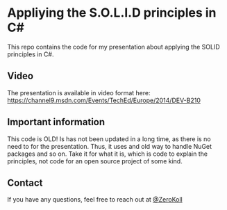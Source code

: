 # Appliying the S.O.L.I.D principles in C#

This repo contains the code for my presentation about applying the SOLID principles in C#.

## Video

The presentation is available in video format here: https://channel9.msdn.com/Events/TechEd/Europe/2014/DEV-B210

## Important information

This code is OLD! Is has not been updated in a long time, as there is no need to for the presentation. Thus, it uses and old way to handle NuGet packages and so on. Take it for what it is, which is code to explain the principles, not code for an open source project of some kind.

## Contact

If you have any questions, feel free to reach out at [@ZeroKoll](https://twitter.com/zerokoll)
